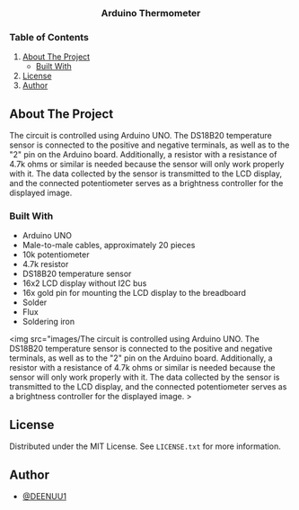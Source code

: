 <br />
<div align="center">
  <h3 align="center">Arduino Thermometer</h3>
</div>



<!-- TABLE OF CONTENTS -->

### Table of Contents
  <ol>
    <li>
      <a href="#about-the-project">About The Project</a>
      <ul>
        <li><a href="#built-with">Built With</a></li>
      </ul>
    </li>
    <li><a href="#license">License</a></li>
    <li><a href="#author">Author</a></li>
  </ol>

<!-- ABOUT THE PROJECT -->
## About The Project

The circuit is controlled using Arduino UNO. The DS18B20 temperature sensor is connected to the positive and negative terminals, as well as to the "2" pin on the Arduino board. Additionally, a resistor with a resistance of 4.7k ohms or similar is needed because the sensor will only work properly with it. The data collected by the sensor is transmitted to the LCD display, and the connected potentiometer serves as a brightness controller for the displayed image.

### Built With
- Arduino UNO
- Male-to-male cables, approximately 20 pieces
- 10k potentiometer
- 4.7k resistor
- DS18B20 temperature sensor
- 16x2 LCD display without I2C bus
- 16x gold pin for mounting the LCD display to the breadboard
- Solder
- Flux
- Soldering iron

<img src="images/The circuit is controlled using Arduino UNO. The DS18B20 temperature sensor is connected to the positive and negative terminals, as well as to the "2" pin on the Arduino board. Additionally, a resistor with a resistance of 4.7k ohms or similar is needed because the sensor will only work properly with it. The data collected by the sensor is transmitted to the LCD display, and the connected potentiometer serves as a brightness controller for the displayed image. >

<!-- LICENSE -->
## License

Distributed under the MIT License. See `LICENSE.txt` for more information.


## Author

- [@DEENUU1](https://www.github.com/DEENUU1)

